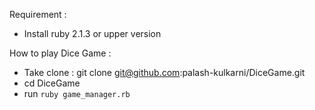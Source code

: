 Requirement :
- Install ruby 2.1.3 or upper version

How to play Dice Game :
- Take clone : git clone git@github.com:palash-kulkarni/DiceGame.git
- cd DiceGame
- run `ruby game_manager.rb`
